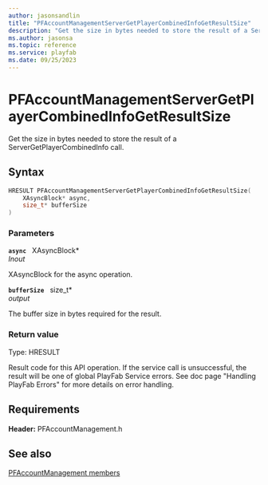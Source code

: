 ```yaml
---
author: jasonsandlin
title: "PFAccountManagementServerGetPlayerCombinedInfoGetResultSize"
description: "Get the size in bytes needed to store the result of a ServerGetPlayerCombinedInfo call."
ms.author: jasonsa
ms.topic: reference
ms.service: playfab
ms.date: 09/25/2023
---
```


# PFAccountManagementServerGetPlayerCombinedInfoGetResultSize  

Get the size in bytes needed to store the result of a ServerGetPlayerCombinedInfo call.  

## Syntax  
  
```cpp
HRESULT PFAccountManagementServerGetPlayerCombinedInfoGetResultSize(  
    XAsyncBlock* async,  
    size_t* bufferSize  
)  
```  
  
### Parameters  
  
**`async`** &nbsp; XAsyncBlock*  
*_Inout_*  
  
XAsyncBlock for the async operation.  
  
**`bufferSize`** &nbsp; size_t*  
*output*  
  
The buffer size in bytes required for the result.  
  
  
### Return value
Type: HRESULT
  
Result code for this API operation. If the service call is unsuccessful, the result will be one of global PlayFab Service errors. See doc page "Handling PlayFab Errors" for more details on error handling.
  
  
## Requirements  
  
**Header:** PFAccountManagement.h
  
## See also  
[PFAccountManagement members](../pfaccountmanagement_members.md)  

  
  
